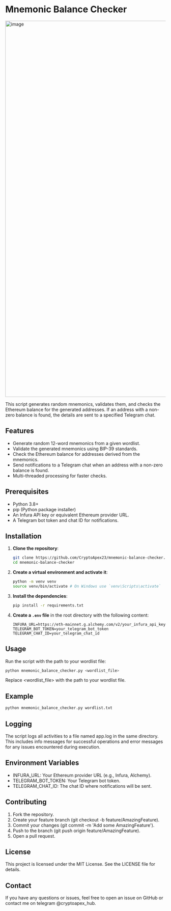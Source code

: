 # Mnemonic Balance Checker

<img width="1182" alt="image" src="https://github.com/user-attachments/assets/56b49527-aaa2-4522-9715-9aa3388fada4">


This script generates random mnemonics, validates them, and checks the Ethereum balance for the generated addresses. If an address with a non-zero balance is found, the details are sent to a specified Telegram chat.

## Features

- Generate random 12-word mnemonics from a given wordlist.
- Validate the generated mnemonics using BIP-39 standards.
- Check the Ethereum balance for addresses derived from the mnemonics.
- Send notifications to a Telegram chat when an address with a non-zero balance is found.
- Multi-threaded processing for faster checks.

## Prerequisites

- Python 3.8+
- pip (Python package installer)
- An Infura API key or equivalent Ethereum provider URL.
- A Telegram bot token and chat ID for notifications.

## Installation

1. **Clone the repository**:

   ```sh
   git clone https://github.com/CryptoApex23/mnemonic-balance-checker.git
   cd mnemonic-balance-checker
   ```

2. **Create a virtual environment and activate it**:

   ```sh
   python -m venv venv
   source venv/bin/activate # On Windows use `venv\Scripts\activate`
   ```

3. **Install the dependencies**:

   ```sh
   pip install -r requirements.txt
   ```

4. **Create a `.env` file** in the root directory with the following content:

   ```env
   INFURA_URL=https://eth-mainnet.g.alchemy.com/v2/your_infura_api_key
   TELEGRAM_BOT_TOKEN=your_telegram_bot_token
   TELEGRAM_CHAT_ID=your_telegram_chat_id
   ```

## Usage

Run the script with the path to your wordlist file:

```sh
python mnemonic_balance_checker.py <wordlist_file>
```

Replace <wordlist_file> with the path to your wordlist file.

## Example

```sh
python mnemonic_balance_checker.py wordlist.txt
```

## Logging

The script logs all activities to a file named app.log in the same directory. This includes info messages for successful operations and error messages for any issues encountered during execution.

## Environment Variables

- INFURA_URL: Your Ethereum provider URL (e.g., Infura, Alchemy).
- TELEGRAM_BOT_TOKEN: Your Telegram bot token.
- TELEGRAM_CHAT_ID: The chat ID where notifications will be sent.

## Contributing

1. Fork the repository.
2. Create your feature branch (git checkout -b feature/AmazingFeature).
3. Commit your changes (git commit -m 'Add some AmazingFeature').
4. Push to the branch (git push origin feature/AmazingFeature).
5. Open a pull request.

## License

This project is licensed under the MIT License. See the LICENSE file for details.

## Contact

If you have any questions or issues, feel free to open an issue on GitHub or contact me on telegram @cryptoapex_hub.
